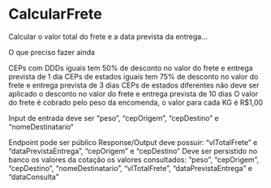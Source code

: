 # CalcularFrete
Calcular o valor total do frete e a data prevista da entrega...



O que preciso fazer ainda

CEPs com DDDs iguais tem 50% de desconto no valor do frete e entrega prevista de 1 dia
CEPs de estados iguais tem 75% de desconto no valor do frete e entrega prevista de 3 dias
CEPs de estados diferentes não deve ser aplicado o desconto no valor do frete e entrega prevista de 10 dias
O valor do frete é cobrado pelo peso da encomenda, o valor para cada KG é R$1,00

Input de entrada deve ser “peso”, “cepOrigem”, “cepDestino” e “nomeDestinatario“

Endpoint pode ser público Response/Output deve possuir: “vlTotalFrete” e “dataPrevistaEntrega”, “cepOrigem” e “cepDestino” Deve ser persistido no banco os valores da cotação os valores consultados: “peso”, “cepOrigem”, “cepDestino”, “nomeDestinatario”, “vlTotalFrete”, “dataPrevistaEntrega” e “dataConsulta”
